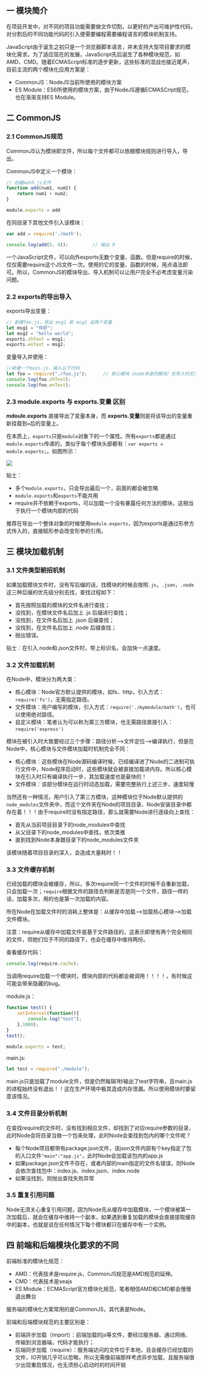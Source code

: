 ## 一 模块简介

在项目开发中，对不同的项目功能需要做文件切割，以更好的产出可维护性代码，对分割后的不同功能代码的引入便需要编程需要编程语言的模块机制支持。  

JavaScript由于诞生之初只是一个浏览器脚本语言，并未支持大型项目要求的模块化需求。为了适应现在的发展，JavaScript先后诞生了各种模块规范，如AMD、CMD。随着ECMAScript标准的逐步更新，这些标准的混战也接近尾声，目前主流的两个模块化应用方案是：
- CommonJS：NodeJS当前所使用的模块方案
- ES Module：ES6所使用的模块方案，由于NodeJS遵循ECMASCript规范，也在渐渐支持ES Module。

## 二 CommonJS

###  2.1 CommonJS规范

CommonJS认为模块即文件，所以每个文件都可以依据模块规则进行导入，导出。  

CommonJS中定义一个模块：
```js
// 创建math.js文件
function add(num1, num2) {
    return num1 + num2;
}

module.exports = add
```

在同目录下其他文件引入该模块：
```js
var add = require('./math');

console.log(add(5, 4));         // 输出 9
```

一个JavaScript文件，可以向外exports无数个变量、函数。但是require的时候，仅仅需要require这个JS文件一次。使用的它的变量、函数的时候，用点语法即可。所以，CommonJS的模块导出、导入机制可以让用户完全不必考虑变量污染问题。    

###  2.2 exports的导出导入

exports导出变量：
```js
// 新建foo.js，导出 msg1 和 msg2 这两个变量
let msg1 = "你好";
let msg2 = "hello world";
exports.zhText = msg1;
exports.enText = msg2;
```

变量导入并使用：
```js
//新建一个main.js，输入以下代码
let foo = require("./foo.js");      // 核心模块（node本身的模块）在导入时无须路径，如 let http = require('http');
console.log(foo.zhText);
console.log(foo.enText);
```

###  2.3 module.exports 与 exports.变量 区别

**mdoule.exports** 直接导出了变量本身，而 **exports.变量**则是将该导出的变量重新挂载到`=`后的变量上。  

在本质上，`exports`只是`module`对象下的一个属性。所有`exports`都是通过`module.exports`传递的，类似于每个模块头部都有：`var exports = module.exports;`。如图所示：  

![](../images/node/01-02.svg)   

贴士：
- 多个`module.exports`，只会导出最后一个，前面的都会被忽略
- `module.exports`和`exports`不能共用
- require并不依赖于exports，可以加载一个没有暴露任何方法的模块，这相当于执行一个模块内部的代码

推荐在导出一个整体对象的时候使用`module.exports`，因为exports是通过形参方式传入的，直接赋形参会改变形参的引用。  

## 三 模块加载机制

###  3.1 文件类型朝招机制

如果加载模块文件时，没有写后缀的话，找模块的时候会按照`.js`，`.json`，`.node`这三种后缀的优先级分别去找，查找过程如下：
- 首先按照加载的模块的文件名进行查找；
- 没找到，在模块文件名后加上 .js 后缀进行查找；
- 没找到，在文件名后加上 .json 后缀查找；
- 没找到，在文件名后加上 .node 后缀查找；
- 抛出错误。

贴士：在引入.node和.json文件时，带上标识名，会加快一点速度。

###  3.2 文件加载机制

在Node中，模块分为两大类：
- 核心模块：Node官方默认提供的模块，如fs、http，引入方式：`require('fs')`，无需指定路径。
- 文件模块：用户编写的模块，引入方式：`require('./mymodule/math')`，也可以使用绝对路径。
- 自定义模块：笔者认为可以称为第三方模块，也无需路径直接引入：`require('express')`

模块在被引入时大致要经过三个步骤：路径分析-->文件定位-->编译执行，但是在Node中，核心模块与文件模块加载时机制完全不同：
- 核心模块：这些模块在Node源码编译时候，已经编译进了Node的二进制可执行文件中，Node程序启动时，这些模块就会被直接加载进内存。所以核心模块在引入时只有编译执行一步，其加载速度也是最快的！
- 文件模块：该部分模块在运行时动态加载，需要完整执行上述三步，速度较慢

当然还有一种情况，用户引入了第三方模块，这种模块位于Node默认提供的`node_modules`文件夹中，而这个文件夹在Node的项目目录、Node安装目录中都存在着！！！由于require时没有指定路径，那么就需要Node进行逐级向上查找：
- 首先从当前项目目录下的node_modules中查找
- 从父目录下的node_modules中查找，依次类推
- 直到找到Node本身跟目录下的node_modules文件夹

该模块随着项目目录的深入，会造成大量耗时！！

###  3.3 文件缓存机制

已经加载的模块会被缓存，所以，多次require同一个文件的时候不会重新加载，只会加载一次；`require`根据文件的路径去判断是否是同一个文件，路径一样的话，加载多次，用的也是第一次加载的内容。  

所在Node在加载文件时的消耗上整体是：从缓存中加载-->加载核心模块-->加载文件模块。  

注意：require从缓存中加载文件是基于文件路径的，这表示即使有两个完全相同的文件，但她们位于不同的路径下，也会在缓存中维持两份。  

查看缓存代码：
```js
console.log(require.cache);
```

当调用require加载一个模块时，模块内部的代码都会被调用！！！！，有时候这可能会带来隐藏的bug。   

module.js：
```js
function test() {
    setInterval(function(){
        console.log("test");
    },1000);
}
test();

module.exports = test;
```

main.js:
```js
let test = require("./module");
```

main.js只是加载了module文件，但是仍然每隔1秒输出了test字符串，且main.js的进程始终没有退出！！这在生产环境中极其造成内存泄漏。所以使用模块时要留意该情况。

###  3.4 文件目录分析机制

在查找require的文件时，没有找到相应文件，却找到了对应require参数的目录，此时Node会将目录当做一个包来处理，此时Node会查找到包内的哪个文件呢？
- 每个Node项目都带有package.json文件，该json文件内部有个key指定了包的入口文件`"main":"app.js"`，此时Node会加载该包内的app.js
- 如果package.json文件不存在，或者内部的main指定的文件名错误，则Node会依次查找包中：index.js、index.json、index.node
- 如果没找到，则抛出查找失败异常

###  3.5 重复引用问题

Node无须关心重复引用问题，因为Node先从缓存中加载模块，一个模块被第一次加载后，就会在缓存中维持一个副本，如果遇到重复加载的模块会直接提取缓存中的副本，也就是说在任何情况下每个模块都只在缓存中有一个实例。

## 四 前端和后端模块化要求的不同

前端标准的模块化规范：
- AMD：代表技术是require.js，CommonJS规范是AMD规范的延伸。
- CMD：代表技术是seajs
- ES Module：ECMAScript官方模块化规范，笔者相信AMD和CMD都会慢慢退出舞台

服务端的模块化方案常用的是CommonJS，其代表是Node。  

前端和后端模块规范的主要区别是：
- 前端异步加载（import）：前端加载的js等文件，要经过服务器、通过网络、传输到浏览器端，代码才能执行；
- 后端同步加载（require）：服务端访问的文件位于本地，且会缓存已经加载的文件，IO开销几乎可以忽略，所以无需像前端那样考虑异步加载，且服务端很少出现重启情况，也无须担心启动时的时间开销